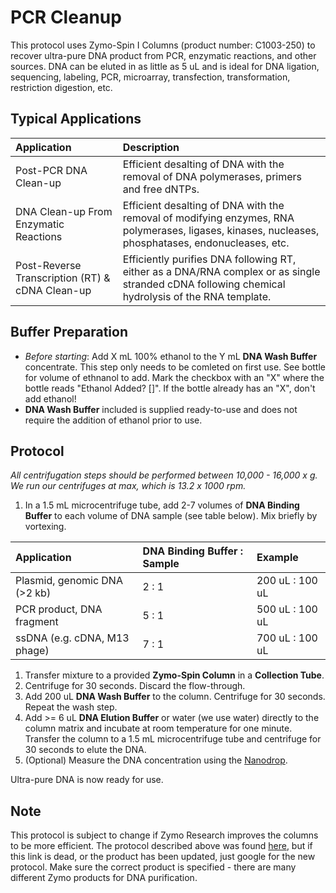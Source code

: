# PCR Cleanup

This protocol uses Zymo-Spin I Columns \(product number: C1003-250\) to recover ultra-pure DNA product from PCR, enzymatic reactions, and other sources. DNA can be eluted in as little as 5 uL and is ideal for DNA ligation, sequencing, labeling, PCR, microarray, transfection, transformation, restriction digestion, etc.

## Typical Applications

| Application | Description |
| :--- | :--- |
| Post-PCR DNA Clean-up | Efficient desalting of DNA with the removal of DNA polymerases, primers and free dNTPs. |
| DNA Clean-up From Enzymatic Reactions | Efficient desalting of DNA with the removal of modifying enzymes, RNA polymerases, ligases, kinases, nucleases, phosphatases, endonucleases, etc. |
| Post-Reverse Transcription \(RT\) & cDNA Clean-up | Efficiently purifies DNA following RT, either as a DNA/RNA complex or as single stranded cDNA following chemical hydrolysis of the RNA template. |

## Buffer Preparation

* _Before starting_: Add X mL 100% ethanol to the Y mL **DNA Wash Buffer** concentrate. This step only needs to be comleted on first use. See bottle for volume of ethnanol to add. Mark the checkbox with an "X" where the bottle reads "Ethanol Added? \[\]". If the bottle already has an "X", don't add ethanol!
* **DNA Wash Buffer** included is supplied ready-to-use and does not require the addition of ethanol prior to use.

## Protocol

_All centrifugation steps should be performed between 10,000 - 16,000 x g. We run our centrifuges at max, which is 13.2 x 1000 rpm._

1. In a 1.5 mL microcentrifuge tube, add 2-7 volumes of **DNA Binding Buffer** to each volume of DNA sample \(see table below\). Mix briefly by vortexing.

| **Application** | **DNA Binding Buffer : Sample** | **Example** |
| :--- | :--- | :--- |
| Plasmid, genomic DNA \(&gt;2 kb\) | 2 : 1 | 200 uL : 100 uL |
| PCR product, DNA fragment | 5 : 1 | 500 uL : 100 uL |
| ssDNA \(e.g. cDNA, M13 phage\) | 7 : 1 | 700 uL : 100 uL |

1. Transfer mixture to a provided **Zymo-Spin Column** in a **Collection Tube**.
2. Centrifuge for 30 seconds. Discard the flow-through.
3. Add 200 uL **DNA Wash Buffer** to the column. Centrifuge for 30 seconds. Repeat the wash step.
4. Add &gt;= 6 uL **DNA Elution Buffer** or water \(we use water\) directly to the column matrix and incubate at room temperature for one minute. Transfer the column to a 1.5 mL microcentrifuge tube and centrifuge for 30 seconds to elute the DNA.
5. \(Optional\) Measure the DNA concentration using the [Nanodrop](pcr-cleanup.md).

Ultra-pure DNA is now ready for use.

## Note

This protocol is subject to change if Zymo Research improves the columns to be more efficient. The protocol described above was found [here](http://www.zymoresearch.com/downloads/dl/file/id/35/d4003i.pdf), but if this link is dead, or the product has been updated, just google for the new protocol. Make sure the correct product is specified - there are many different Zymo products for DNA purification.

